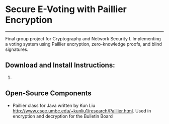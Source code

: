 # Secure E-Voting with Paillier Encryption
----------------------------------------

Final group project for Cryptography and Network Security I. Implementing a voting system using Paillier encryption, zero-knowledge proofs, and blind signatures.

Download and Install Instructions:
----------------------------------

1. 


Open-Source Components
----------------------

* Paillier class for Java written by Kun Liu <http://www.csee.umbc.edu/~kunliu1/research/Paillier.html>. Used in encryption and decryption for the Bulletin Board 